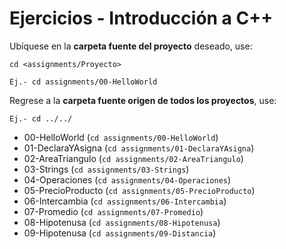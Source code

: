 # Ejercicios - Introducción a C++

Ubíquese en la **carpeta fuente del proyecto** deseado, use:

```
cd <assignments/Proyecto>

Ej.- cd assignments/00-HelloWorld

```
Regrese a la **carpeta fuente origen de todos los proyectos**, use:

```
Ej.- cd ../../

```

- 00-HelloWorld (```cd assignments/00-HelloWorld```)
- 01-DeclaraYAsigna (```cd assignments/01-DeclaraYAsigna```)
- 02-AreaTriangulo (```cd assignments/02-AreaTriangulo```)
- 03-Strings (```cd assignments/03-Strings```)
- 04-Operaciones (```cd assignments/04-Operaciones```)
- 05-PrecioProducto (```cd assignments/05-PrecioProducto```)
- 06-Intercambia (```cd assignments/06-Intercambia```)
- 07-Promedio (```cd assignments/07-Promedio```)
- 08-Hipotenusa (```cd assignments/08-Hipotenusa```)
- 09-Hipotenusa (```cd assignments/09-Distancia```)
